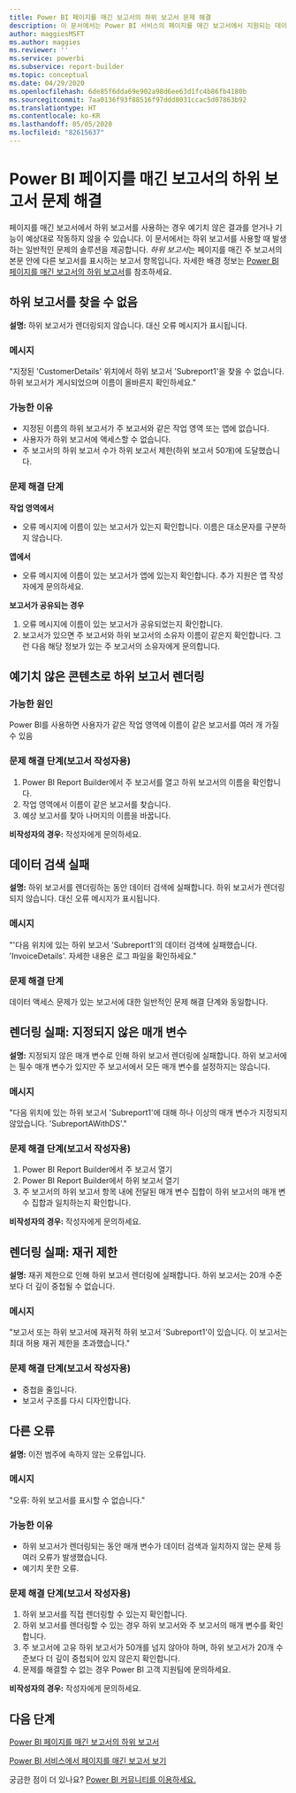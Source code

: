 ```yaml
---
title: Power BI 페이지를 매긴 보고서의 하위 보고서 문제 해결
description: 이 문서에서는 Power BI 서비스의 페이지를 매긴 보고서에서 지원되는 데이터 원본 및 Azure SQL Database 데이터 원본에 연결하는 방법을 알아봅니다.
author: maggiesMSFT
ms.author: maggies
ms.reviewer: ''
ms.service: powerbi
ms.subservice: report-builder
ms.topic: conceptual
ms.date: 04/29/2020
ms.openlocfilehash: 6de85f6dda69e902a98d6ee63d1fc4b86fb4180b
ms.sourcegitcommit: 7aa0136f93f88516f97ddd8031ccac5d07863b92
ms.translationtype: HT
ms.contentlocale: ko-KR
ms.lasthandoff: 05/05/2020
ms.locfileid: "82615637"
---
```

# <a name="troubleshoot-subreports-in-power-bi-paginated-reports"></a>Power BI 페이지를 매긴 보고서의 하위 보고서 문제 해결

페이지를 매긴 보고서에서 하위 보고서를 사용하는 경우 예기치 않은 결과를 얻거나 기능이 예상대로 작동하지 않을 수 있습니다. 이 문서에서는 하위 보고서를 사용할 때 발생하는 일반적인 문제의 솔루션을 제공합니다. *하위 보고서*는 페이지를 매긴 주 보고서의 본문 안에 다른 보고서를 표시하는 보고서 항목입니다. 자세한 배경 정보는 [Power BI 페이지를 매긴 보고서의 하위 보고서](subreports.md)를 참조하세요.

## <a name="subreport-couldnt-be-found"></a>하위 보고서를 찾을 수 없음

**설명:** 하위 보고서가 렌더링되지 않습니다. 대신 오류 메시지가 표시됩니다.

### <a name="message"></a>메시지

"지정된 'CustomerDetails' 위치에서 하위 보고서 'Subreport1'을 찾을 수 없습니다. 하위 보고서가 게시되었으며 이름이 올바른지 확인하세요."

### <a name="possible-reasons"></a>가능한 이유

- 지정된 이름의 하위 보고서가 주 보고서와 같은 작업 영역 또는 앱에 없습니다.
- 사용자가 하위 보고서에 액세스할 수 없습니다.
- 주 보고서의 하위 보고서 수가 하위 보고서 제한(하위 보고서 50개)에 도달했습니다.

### <a name="troubleshooting-steps"></a>문제 해결 단계

**작업 영역에서**

- 오류 메시지에 이름이 있는 보고서가 있는지 확인합니다. 이름은 대소문자를 구분하지 않습니다.

**앱에서**

- 오류 메시지에 이름이 있는 보고서가 앱에 있는지 확인합니다. 추가 지원은 앱 작성자에게 문의하세요.

**보고서가 공유되는 경우**

1. 오류 메시지에 이름이 있는 보고서가 공유되었는지 확인합니다.
2. 보고서가 있으면 주 보고서와 하위 보고서의 소유자 이름이 같은지 확인합니다. 그런 다음 해당 정보가 있는 주 보고서의 소유자에게 문의합니다.

## <a name="subreport-renders-with-unexpected-content"></a>예기치 않은 콘텐츠로 하위 보고서 렌더링

### <a name="possible-reason"></a>가능한 원인

Power BI를 사용하면 사용자가 같은 작업 영역에 이름이 같은 보고서를 여러 개 가질 수 있음

### <a name="troubleshooting-steps-for-report-authors"></a>문제 해결 단계(보고서 작성자용)

1. Power BI Report Builder에서 주 보고서를 열고 하위 보고서의 이름을 확인합니다.
2. 작업 영역에서 이름이 같은 보고서를 찾습니다.
3. 예상 보고서를 찾아 나머지의 이름을 바꿉니다.

**비작성자의 경우:** 작성자에게 문의하세요.

## <a name="data-retrieval-fails"></a>데이터 검색 실패

**설명:** 하위 보고서를 렌더링하는 동안 데이터 검색에 실패합니다. 하위 보고서가 렌더링되지 않습니다. 대신 오류 메시지가 표시됩니다.

### <a name="message"></a>메시지

"'다음 위치에 있는 하위 보고서 'Subreport1'의 데이터 검색에 실패했습니다. 'InvoiceDetails'. 자세한 내용은 로그 파일을 확인하세요."

### <a name="troubleshooting-steps"></a>문제 해결 단계

데이터 액세스 문제가 있는 보고서에 대한 일반적인 문제 해결 단계와 동일합니다.

## <a name="rendering-fails-unspecified-parameters"></a>렌더링 실패: 지정되지 않은 매개 변수

**설명:** 지정되지 않은 매개 변수로 인해 하위 보고서 렌더링에 실패합니다. 하위 보고서에는 필수 매개 변수가 있지만 주 보고서에서 모든 매개 변수를 설정하지는 않습니다.

### <a name="message"></a>메시지 
"다음 위치에 있는 하위 보고서 'Subreport1'에 대해 하나 이상의 매개 변수가 지정되지 않았습니다. 'SubreportAWithDS'."

### <a name="troubleshooting-steps-for-the-report-author"></a>문제 해결 단계(보고서 작성자용)

1. Power BI Report Builder에서 주 보고서 열기
2. Power BI Report Builder에서 하위 보고서 열기
3. 주 보고서의 하위 보고서 항목 내에 전달된 매개 변수 집합이 하위 보고서의 매개 변수 집합과 일치하는지 확인합니다.

**비작성자의 경우:** 작성자에게 문의하세요.

## <a name="rendering-fails-recursion-limit"></a>렌더링 실패: 재귀 제한

**설명:** 재귀 제한으로 인해 하위 보고서 렌더링에 실패합니다. 하위 보고서는 20개 수준보다 더 깊이 중첩될 수 없습니다.

### <a name="message"></a>메시지

"보고서 또는 하위 보고서에 재귀적 하위 보고서 'Subreport1'이 있습니다. 이 보고서는 최대 허용 재귀 제한을 초과했습니다."

### <a name="troubleshooting-steps-for-report-authors"></a>문제 해결 단계(보고서 작성자용)

- 중첩을 줄입니다.
- 보고서 구조를 다시 디자인합니다.

## <a name="other-errors"></a>다른 오류

**설명:** 이전 범주에 속하지 않는 오류입니다.

### <a name="message"></a>메시지

"오류: 하위 보고서를 표시할 수 없습니다."

### <a name="possible-reasons"></a>가능한 이유

- 하위 보고서가 렌더링되는 동안 매개 변수가 데이터 검색과 일치하지 않는 문제 등 여러 오류가 발생했습니다.
- 예기치 못한 오류.

### <a name="troubleshooting-steps-for-report-authors"></a>문제 해결 단계(보고서 작성자용)

1. 하위 보고서를 직접 렌더링할 수 있는지 확인합니다.
2. 하위 보고서를 렌더링할 수 있는 경우 하위 보고서와 주 보고서의 매개 변수를 확인합니다.
3. 주 보고서에 고유 하위 보고서가 50개를 넘지 않아야 하며, 하위 보고서가 20개 수준보다 더 깊이 중첩되어 있지 않은지 확인합니다.
4. 문제를 해결할 수 없는 경우 Power BI 고객 지원팀에 문의하세요.

**비작성자의 경우:** 작성자에게 문의하세요.

## <a name="next-steps"></a>다음 단계

[Power BI 페이지를 매긴 보고서의 하위 보고서](subreports.md)

[Power BI 서비스에서 페이지를 매긴 보고서 보기](../consumer/paginated-reports-view-power-bi-service.md)

궁금한 점이 더 있나요? [Power BI 커뮤니티를 이용하세요.](https://community.powerbi.com/)

